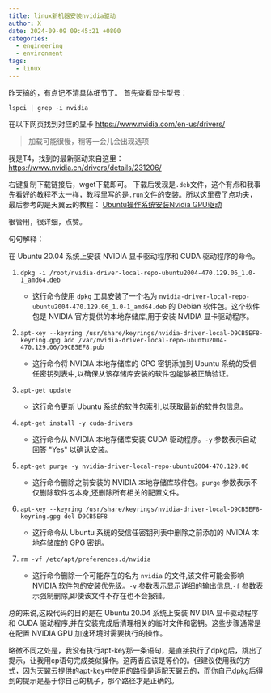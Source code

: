 ```yaml
---
title: linux新机器安装nvidia驱动
author: X
date: 2024-09-09 09:45:21 +0800
categories:
  - engineering
  - environment
tags:
  - linux
---
```

昨天搞的，有点记不清具体细节了。
首先查看显卡型号：
```shell
lspci | grep -i nvidia
```

在以下网页找到对应的显卡
https://www.nvidia.com/en-us/drivers/
> 加载可能很慢，稍等一会儿会出现选项

我是T4，找到的最新驱动来自这里：
https://www.nvidia.cn/drivers/details/231206/

右键复制下载链接后，wget下载即可。
下载后发现是`.deb`文件，这个有点和我事先看好的教程不太一样，教程里写的是`.run`文件的安装。所以这里费了点功夫，最后参考的是天翼云的教程：
[Ubuntu操作系统安装Nvidia GPU驱动](https://www.ctyun.cn/document/10027724/10256137)

很管用，很详细，点赞。

句句解释：


在 Ubuntu 20.04 系统上安装 NVIDIA 显卡驱动程序和 CUDA 驱动程序的命令。
1. `dpkg -i /root/nvidia-driver-local-repo-ubuntu2004-470.129.06_1.0-1_amd64.deb`
   - 这行命令使用 `dpkg` 工具安装了一个名为 `nvidia-driver-local-repo-ubuntu2004-470.129.06_1.0-1_amd64.deb` 的 Debian 软件包。这个软件包是 NVIDIA 官方提供的本地存储库,用于安装 NVIDIA 显卡驱动程序。

2. `apt-key --keyring /usr/share/keyrings/nvidia-driver-local-D9CB5EF8-keyring.gpg add /var/nvidia-driver-local-repo-ubuntu2004-470.129.06/D9CB5EF8.pub`
   - 这行命令将 NVIDIA 本地存储库的 GPG 密钥添加到 Ubuntu 系统的受信任密钥列表中,以确保从该存储库安装的软件包能够被正确验证。

3. `apt-get update`
   - 这行命令更新 Ubuntu 系统的软件包索引,以获取最新的软件包信息。

4. `apt-get install -y cuda-drivers`
   - 这行命令从 NVIDIA 本地存储库安装 CUDA 驱动程序。`-y` 参数表示自动回答 "Yes" 以确认安装。

5. `apt-get purge -y nvidia-driver-local-repo-ubuntu2004-470.129.06`
   - 这行命令删除之前安装的 NVIDIA 本地存储库软件包。`purge` 参数表示不仅删除软件包本身,还删除所有相关的配置文件。

6. `apt-key --keyring /usr/share/keyrings/nvidia-driver-local-D9CB5EF8-keyring.gpg del D9CB5EF8`
   - 这行命令从 Ubuntu 系统的受信任密钥列表中删除之前添加的 NVIDIA 本地存储库的 GPG 密钥。

7. `rm -vf /etc/apt/preferences.d/nvidia`
   - 这行命令删除一个可能存在的名为 `nvidia` 的文件,该文件可能会影响 NVIDIA 软件包的安装优先级。`-v` 参数表示显示详细的输出信息,`-f` 参数表示强制删除,即使该文件不存在也不会报错。

总的来说,这段代码的目的是在 Ubuntu 20.04 系统上安装 NVIDIA 显卡驱动程序和 CUDA 驱动程序,并在安装完成后清理相关的临时文件和密钥。这些步骤通常是在配置 NVIDIA GPU 加速环境时需要执行的操作。

略微不同之处是，我没有执行apt-key那一条语句，是直接执行了dpkg后，跳出了提示，让我用cp语句完成类似操作。这两者应该是等价的。但建议使用我的方式，因为天翼云提供的apt-key中使用的路径是适配天翼云的，而你自己dpkg后得到的提示是基于你自己的机子，那个路径才是正确的。